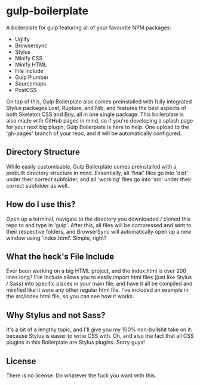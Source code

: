 # gulp-boilerplate
A boilerplate for gulp featuring all of your favourite NPM packages:
* Uglify
* Browsersync
* Stylus
* Minify CSS
* Minify HTML
* File Include
* Gulp Plumber
* Sourcemaps
* PostCSS

On top of this, Gulp Boilerplate also comes preinstalled with fully integrated Stylus packages Lost, Rupture, and Nib, and features the best aspects of both Skeleton CSS and Boy, all in one single package. This boilerplate is also made with GitHub pages in mind, so if you're developing a splash page for your next big plugin, Gulp Boilerplate is here to help. One upload to the 'gh-pages' branch of your repo, and it will be automatically configured.

## Directory Structure
While easily customisable, Gulp Boilerplate comes preinstalled with a prebuilt directory structure in mind. Essentially, all 'final' files go into 'dist' under their correct subfolder, and all 'working' files go into 'src' under their correct subfolder as well. 

## How do I use this?
Open up a terminal, navigate to the directory you downloaded / cloned this repo to and type in 'gulp'. After this, all files will be compressed and sent to their respective folders, and BrowserSync will automatically open up a new window using 'index.html'. Simple, right?

## What the heck's File Include
Ever been working on a big HTML project, and the index.html is over 200 lines long? File Include allows you to easily import html files (just like Stylus / Sass) into specific places in your main file, and have it all be compiled and minified like it were any other regular html file. I've included an example in the src/index.html file, so you can see how it works.

## Why Stylus and not Sass?
It's a bit of a lengthy topic, and I'll give you my 100% non-bullshit take on it: because Stylus is easier to write CSS with. Oh, and also the fact that all CSS plugins in this Boilerplate are Stylus plugins. Sorry guys!

## License
There is no license. Do whatever the fuck you want with this.
